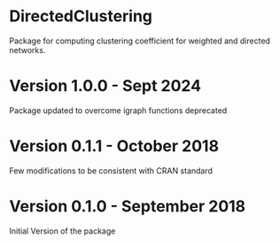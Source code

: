 # DirectedClustering
Package for computing clustering coefficient for weighted and directed networks.
# Version 1.0.0 - Sept 2024
Package updated to overcome igraph functions deprecated

# Version 0.1.1 - October 2018
Few modifications to be consistent with CRAN standard

# Version 0.1.0 - September 2018
Initial Version of the package
